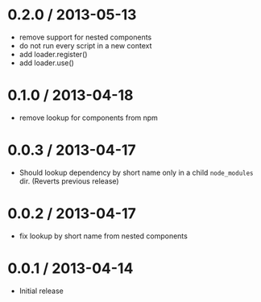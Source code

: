 
0.2.0 / 2013-05-13
==================

  * remove support for nested components
  * do not run every script in a new context
  * add loader.register()
  * add loader.use()

0.1.0 / 2013-04-18
==================

  * remove lookup for components from npm

0.0.3 / 2013-04-17
==================

  * Should lookup dependency by short name only in a child `node_modules` dir.
  (Reverts previous release)

0.0.2 / 2013-04-17
==================

  * fix lookup by short name from nested components

0.0.1 / 2013-04-14
==================

  * Initial release
